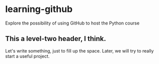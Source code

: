 # learning-github
Explore the possibility of using GitHub to host the Python course

## This a level-two header, I think.

Let's write something, just to fill up the space. Later, we will try to really start a useful project.
